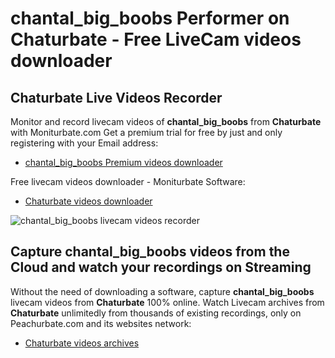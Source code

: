 # chantal_big_boobs Performer on Chaturbate - Free LiveCam videos downloader

## Chaturbate Live Videos Recorder

Monitor and record livecam videos of **chantal_big_boobs** from **Chaturbate** with Moniturbate.com
Get a premium trial for free by just and only registering with your Email address:
* [chantal_big_boobs Premium videos downloader](https://moniturbate.com/request-demo-licence-key.html)

Free livecam videos downloader - Moniturbate Software:
* [Chaturbate videos downloader](https://moniturbate.com/moniturbate-download-software.html)

![chantal_big_boobs livecam videos recorder](https://peachurnet.com/templates/moniturbate-software.png)


## Capture chantal_big_boobs videos from the Cloud and watch your recordings on Streaming

Without the need of downloading a software, capture **chantal_big_boobs** livecam videos from **Chaturbate** 100% online.
Watch Livecam archives from **Chaturbate** unlimitedly from thousands of existing recordings, only on Peachurbate.com and its websites network:
* [Chaturbate videos archives](https://peachurnet.com/)